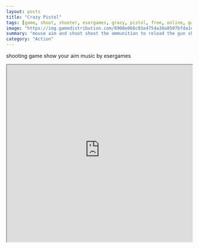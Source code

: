 ```yaml
---
layout: posts
title: "Crazy Pistol"
tags: [game, shoot, shooter, esergames, grazy, pistol, free, online, games, oyna, game, free, games, play, play, games]
image: "https://img.gamedistribution.com/8908e066c01e4754a30a8507bfda1e90.jpg"
summary: "mouse aim and shoot shoot the ammunition to reload the gun shoot the mini network to stop the music if you have 20 errors the game is over  free online games oyna game free games play play games"
category: "Action"
---
```


shooting game show your aim music by esergames

<iframe width="100%" height="480px;" src="https://html5.gamedistribution.com/8908e066c01e4754a30a8507bfda1e90/"></iframe>